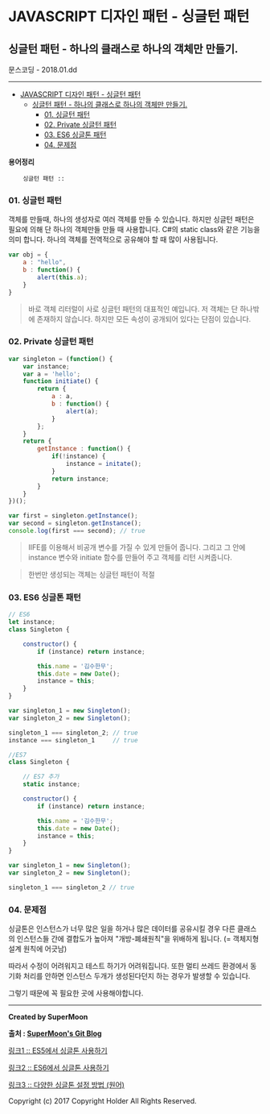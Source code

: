 # JAVASCRIPT 디자인 패턴 - 싱글턴 패턴

## 싱글턴 패턴 - 하나의 클래스로 하나의 객체만 만들기.

<div class="pull-right"> 문스코딩 - 2018.01.dd </div>

---


<!-- @import "[TOC]" {cmd="toc" depthFrom=1 depthTo=6 orderedList=false} -->
<!-- code_chunk_output -->

* [JAVASCRIPT 디자인 패턴 - 싱글턴 패턴](#javascript-디자인-패턴-싱글턴-패턴)
	* [싱글턴 패턴 - 하나의 클래스로 하나의 객체만 만들기.](#싱글턴-패턴-하나의-클래스로-하나의-객체만-만들기)
		* [01. 싱글턴 패턴](#01-싱글턴-패턴)
		* [02. Private 싱글턴 패턴](#02-private-싱글턴-패턴)
		* [03. ES6 싱글톤 패턴](#03-es6-싱글톤-패턴)
		* [04. 문제점](#04-문제점)

<!-- /code_chunk_output -->


**용어정리**
```
    싱글턴 패턴 ::
```

### 01. 싱글턴 패턴

객체를 만들때, 하나의 생성자로 여러 객체를 만들 수 있습니다.
하지만 싱글턴 패턴은 필요에 의해 단 하나의 객체만들 만들 때 사용합니다.
C#의 static class와 같은 기능을 의미 합니다.
하나의 객체를 전역적으로 공유해야 할 때 많이 사용됩니다.

```js
var obj = {
    a : "hello",
    b : function() {
        alert(this.a);
    }
}
```

> 바로 객체 리터럴이 사로 싱글턴 패턴의 대표적인 예입니다.
> 저 객체는 단 하나밖에 존재하지 않습니다. 하지만 모든 속성이 공개되어 있다는 단점이 있습니다.

### 02. Private 싱글턴 패턴

```js
var singleton = (function() {
    var instance;
    var a = 'hello';
    function initiate() {
        return {
            a : a,
            b : function() {
                alert(a);
            }
        };
    }
    return {
        getInstance : function() {
            if(!instance) {
                instance = initate();
            }
            return instance;
        }
    }
})();

var first = singleton.getInstance();
var second = singleton.getInstance();
console.log(first === second); // true
```

> IIFE를 이용해서 비공개 변수를 가질 수 있게 만들어 줍니다.
> 그리고 그 안에 instance 변수와 initiate 함수를 만들어 주고 객체를 리턴 시켜줍니다.

> 한번만 생성되는 객체는 싱글턴 패턴이 적절

### 03. ES6 싱글톤 패턴

```js
// ES6
let instance;
class Singleton {

    constructor() {
        if (instance) return instance;

        this.name = '김수한무';
        this.date = new Date();
        instance = this;
    }
}

var singleton_1 = new Singleton();
var singleton_2 = new Singleton();

singleton_1 === singleton_2; // true
instance === singleton_1     // true

//ES7
class Singleton {

    // ES7 추가
    static instance;

    constructor() {
        if (instance) return instance;

        this.name = '김수한무';
        this.date = new Date();
        instance = this;
    }
}

var singleton_1 = new Singleton();
var singleton_2 = new Singleton();

singleton_1 === singleton_2 // true

```

### 04. 문제점

싱글톤은 인스턴스가 너무 많은 일을 하거나
많은 데이터를 공유시킬 경우 다른 클래스의 인스턴스들 간에 결합도가 높아져
"개방-폐쇄원칙"을 위배하게 됩니다. (= 객체지형설계 원칙에 어긋남)

따라서 수정이 어려워지고 테스트 하기가 어려워집니다.
또한 멀티 쓰레드 환경에서 동기화 처리를 안하면 인스턴스 두개가 생성된다던지 하는 경우가 발생할 수 있습니다.

그렇기 때문에 꼭 필요한 곳에 사용해야합니다.

---

**Created by SuperMoon**

**출처 : [SuperMoon's Git Blog](https://github.com/jm921106)**

[링크1 :: ES5에서 싱글톤 사용하기 ](https://www.zerocho.com/category/JavaScript/post/57541bef7dfff917002c4e86)

[링크2 :: ES6에서 싱글톤 사용하기 ](https://medium.com/@dmnsgn/singleton-pattern-in-es6-d2d021d150ae)

[링크3 :: 다양한 싱글톤 설정 방법 (원어)](https://medium.com/@dmnsgn/singleton-pattern-in-es6-d2d021d150ae)


Copyright (c) 2017 Copyright Holder All Rights Reserved.
